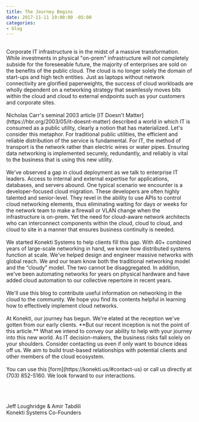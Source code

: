 ```yaml
---
title: The Journey Begins
date: 2017-11-11 19:00:00 -05:00
categories:
- blog
---
```


<br>
Corporate IT infrastructure is in the midst of a massive transformation. While investments in physical "on-prem" infrastructure will not completely subside for the foreseeable future, the majority of enterprises are sold on the benefits of the public cloud. The cloud is no longer solely the domain of start-ups and high tech entities. Just as laptops without network connectivity are glorified paperweights, the success of cloud workloads are wholly dependent on a networking strategy that seamlessly moves bits within the cloud and cloud to external endpoints such as your customers and corporate sites.
<br><br>
Nicholas Carr's seminal 2003 article [IT Doesn't Matter](https://hbr.org/2003/05/it-doesnt-matter) described a world in which IT is consumed as a public utility, clearly a notion that has materialized. Let's consider this metaphor. For traditional public utilities, the efficient and reliable distribution of the service is fundamental. For IT, the method of transport is the network rather than electric wires or water pipes. Ensuring data networking is implemented securely, redundantly, and reliably is vital to the business that is using this new utility.
<br><br>
We've observed a gap in cloud deployment as we talk to enterprise IT leaders. Access to internal and external expertise for applications, databases, and servers abound. One typical scenario we encounter is a developer-focused cloud migration. These developers are often highly talented and senior-level. They revel in the ability to use APIs to control cloud networking elements, thus eliminating waiting for days or weeks for the network team to make a firewall or VLAN change when the infrastructure is on-prem. Yet the need for cloud-aware network architects who can interconnect components within the cloud, cloud to cloud, and cloud to site in a manner that ensures business continuity is needed.
<br><br>
We started Konekti Systems to help clients fill this gap. With 40+ combined years of large-scale networking in hand, we know how distributed systems function at scale. We've helped design and engineer massive networks with global reach. We and our team know both the traditional networking model and the “cloudy” model. The two cannot be disaggregated. In addition, we've been automating networks for years on physical hardware and have added cloud automation to our collective repertoire in recent years.
<br><br>
We'll use this blog to contribute useful information on networking in the cloud to the community. We hope you find its contents helpful in learning how to effectively implement cloud networks.
<br><br>
At Konekti, our journey has begun. We're elated at the reception we've gotten from our early clients. **But our recent inception is not the point of this article.** What we intend to convey our ability to help with your journey into this new world. As IT decision-makers, the business risks fall solely on your shoulders. Consider contacting us even if only want to bounce ideas off us. We aim to build trust-based relationships with potential clients and other members of the cloud ecosystem.
<br><br>
You can use this [form](https://konekti.us/#contact-us) or call us directly at (703) 852-5160. We look forward to our interactions.
<br><br>
<br><br>

Jeff Loughridge & Amir Tabdili<br>
Konekti Systems Co-Founders
